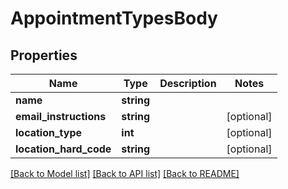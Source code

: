 # AppointmentTypesBody

## Properties
Name | Type | Description | Notes
------------ | ------------- | ------------- | -------------
**name** | **string** |  | 
**email_instructions** | **string** |  | [optional] 
**location_type** | **int** |  | [optional] 
**location_hard_code** | **string** |  | [optional] 

[[Back to Model list]](../../README.md#documentation-for-models) [[Back to API list]](../../README.md#documentation-for-api-endpoints) [[Back to README]](../../README.md)

